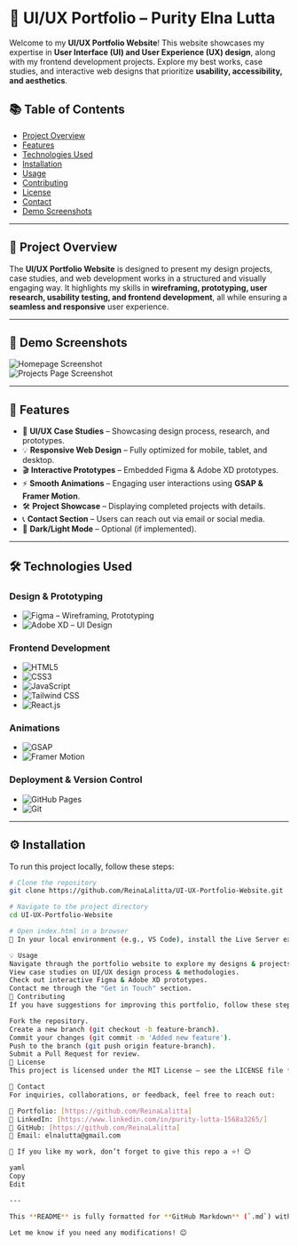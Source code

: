 # 🎨 UI/UX Portfolio – Purity Elna Lutta  

Welcome to my **UI/UX Portfolio Website**! This website showcases my expertise in **User Interface (UI) and User Experience (UX) design**, along with my frontend development projects. Explore my best works, case studies, and interactive web designs that prioritize **usability, accessibility, and aesthetics**.  

## 📚 Table of Contents  
- [Project Overview](#project-overview)  
- [Features](#features)  
- [Technologies Used](#technologies-used)  
- [Installation](#installation)  
- [Usage](#usage)  
- [Contributing](#contributing)  
- [License](#license)  
- [Contact](#contact)  
- [Demo Screenshots](#demo-screenshots)  

---

## 📖 Project Overview  

The **UI/UX Portfolio Website** is designed to present my design projects, case studies, and web development works in a structured and visually engaging way. It highlights my skills in **wireframing, prototyping, user research, usability testing, and frontend development**, all while ensuring a **seamless and responsive** user experience.  

---

## 📸 Demo Screenshots  

![Homepage Screenshot](./assets/homepage.png)  
![Projects Page Screenshot](./assets/projects.png)  

---

## 🌟 Features  

- 🎨 **UI/UX Case Studies** – Showcasing design process, research, and prototypes.  
- 💡 **Responsive Web Design** – Fully optimized for mobile, tablet, and desktop.  
- 🎬 **Interactive Prototypes** – Embedded Figma & Adobe XD prototypes.  
- ⚡ **Smooth Animations** – Engaging user interactions using **GSAP & Framer Motion**.  
- 🛠️ **Project Showcase** – Displaying completed projects with details.  
- 📞 **Contact Section** – Users can reach out via email or social media.  
- 🌙 **Dark/Light Mode** – Optional (if implemented).  

---

## 🛠️ Technologies Used  

### **Design & Prototyping**  
- ![Figma](https://img.shields.io/badge/Figma-F24E1E?style=for-the-badge&logo=figma&logoColor=white) – Wireframing, Prototyping  
- ![Adobe XD](https://img.shields.io/badge/Adobe%20XD-FF61F6?style=for-the-badge&logo=adobe%20xd&logoColor=white) – UI Design  

### **Frontend Development**  
- ![HTML5](https://img.shields.io/badge/HTML5-E34F26?style=for-the-badge&logo=html5&logoColor=white)  
- ![CSS3](https://img.shields.io/badge/CSS3-1572B6?style=for-the-badge&logo=css3&logoColor=white)  
- ![JavaScript](https://img.shields.io/badge/JavaScript-F7DF1E?style=for-the-badge&logo=javascript&logoColor=black)  
- ![Tailwind CSS](https://img.shields.io/badge/Tailwind_CSS-06B6D4?style=for-the-badge&logo=tailwindcss&logoColor=white)  
- ![React.js](https://img.shields.io/badge/React-20232A?style=for-the-badge&logo=react&logoColor=61DAFB)

### **Animations**  
- ![GSAP](https://img.shields.io/badge/GSAP-88CE02?style=for-the-badge&logo=greensock&logoColor=white)  
- ![Framer Motion](https://img.shields.io/badge/Framer_Motion-0055FF?style=for-the-badge&logo=framer&logoColor=white)  

### **Deployment & Version Control**  
- ![GitHub Pages](https://img.shields.io/badge/GitHub_Pages-121013?style=for-the-badge&logo=github&logoColor=white)  
- ![Git](https://img.shields.io/badge/Git-F05032?style=for-the-badge&logo=git&logoColor=white)  

---

## ⚙️ Installation  

To run this project locally, follow these steps:  

```bash
# Clone the repository
git clone https://github.com/ReinaLalitta/UI-UX-Portfolio-Website.git

# Navigate to the project directory
cd UI-UX-Portfolio-Website

# Open index.html in a browser
🚀 In your local environment (e.g., VS Code), install the Live Server extension to preview the project.

💡 Usage
Navigate through the portfolio website to explore my designs & projects.
View case studies on UI/UX design process & methodologies.
Check out interactive Figma & Adobe XD prototypes.
Contact me through the "Get in Touch" section.
🤝 Contributing
If you have suggestions for improving this portfolio, follow these steps:

Fork the repository.
Create a new branch (git checkout -b feature-branch).
Commit your changes (git commit -m 'Added new feature').
Push to the branch (git push origin feature-branch).
Submit a Pull Request for review.
📄 License
This project is licensed under the MIT License – see the LICENSE file for details.

📧 Contact
For inquiries, collaborations, or feedback, feel free to reach out:

📍 Portfolio: [https://github.com/ReinaLalitta]
🔗 LinkedIn: [https://www.linkedin.com/in/purity-lutta-1568a3265/]
🐙 GitHub: [https://github.com/ReinaLalitta]
📧 Email: elnalutta@gmail.com

🌟 If you like my work, don’t forget to give this repo a ⭐! 😊

yaml
Copy
Edit

---

This **README** is fully formatted for **GitHub Markdown** (`.md`) with proper **# headers**, badges, emojis, and structured sections. 🚀  

Let me know if you need any modifications! 😊